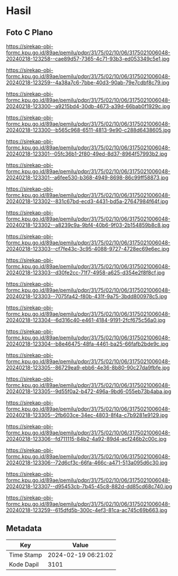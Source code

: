 # Hasil

## Foto C Plano

https://sirekap-obj-formc.kpu.go.id/89ae/pemilu/pdpr/31/75/02/10/06/3175021006048-20240218-123258--cae89d57-7365-4c71-93b3-ed053349c5e1.jpg

https://sirekap-obj-formc.kpu.go.id/89ae/pemilu/pdpr/31/75/02/10/06/3175021006048-20240218-123259--4a38a7c6-7bbe-40d3-90ab-79e7cdbf8c79.jpg

https://sirekap-obj-formc.kpu.go.id/89ae/pemilu/pdpr/31/75/02/10/06/3175021006048-20240218-123300--a9215bd4-30db-4673-a39d-66bab0f1929c.jpg

https://sirekap-obj-formc.kpu.go.id/89ae/pemilu/pdpr/31/75/02/10/06/3175021006048-20240218-123300--b565c968-6511-4813-9e90-c288d6438605.jpg

https://sirekap-obj-formc.kpu.go.id/89ae/pemilu/pdpr/31/75/02/10/06/3175021006048-20240218-123301--05fc36b1-2f80-49ed-8d37-8964f57993b2.jpg

https://sirekap-obj-formc.kpu.go.id/89ae/pemilu/pdpr/31/75/02/10/06/3175021006048-20240218-123301--a6fee530-b368-4949-8698-86c99ff58873.jpg

https://sirekap-obj-formc.kpu.go.id/89ae/pemilu/pdpr/31/75/02/10/06/3175021006048-20240218-123302--831c67bd-ecd3-4431-bd5a-27647984f64f.jpg

https://sirekap-obj-formc.kpu.go.id/89ae/pemilu/pdpr/31/75/02/10/06/3175021006048-20240218-123302--a8239c9a-9bf4-40b6-9f03-2b154859b8c8.jpg

https://sirekap-obj-formc.kpu.go.id/89ae/pemilu/pdpr/31/75/02/10/06/3175021006048-20240218-123303--cf7fe43c-3c95-4088-9727-4728ec69e6ec.jpg

https://sirekap-obj-formc.kpu.go.id/89ae/pemilu/pdpr/31/75/02/10/06/3175021006048-20240218-123303--d30fe2cc-71f7-4958-a625-d354e2f8f8cf.jpg

https://sirekap-obj-formc.kpu.go.id/89ae/pemilu/pdpr/31/75/02/10/06/3175021006048-20240218-123303--7075fa42-f80b-431f-9a75-3bdd800978c5.jpg

https://sirekap-obj-formc.kpu.go.id/89ae/pemilu/pdpr/31/75/02/10/06/3175021006048-20240218-123304--6d316c40-e461-4184-9191-2fcf675c56a0.jpg

https://sirekap-obj-formc.kpu.go.id/89ae/pemilu/pdpr/31/75/02/10/06/3175021006048-20240218-123304--b8e46475-48fa-4461-ba25-66fafb2bde9c.jpg

https://sirekap-obj-formc.kpu.go.id/89ae/pemilu/pdpr/31/75/02/10/06/3175021006048-20240218-123305--86729ea9-ebb6-4e36-8b80-90c27da9fbfe.jpg

https://sirekap-obj-formc.kpu.go.id/89ae/pemilu/pdpr/31/75/02/10/06/3175021006048-20240218-123305--9d55f0a2-b472-496a-9bd6-055eb73b4aba.jpg

https://sirekap-obj-formc.kpu.go.id/89ae/pemilu/pdpr/31/75/02/10/06/3175021006048-20240218-123305--2fb603ce-34ec-4803-8f4a-c7b9281e9129.jpg

https://sirekap-obj-formc.kpu.go.id/89ae/pemilu/pdpr/31/75/02/10/06/3175021006048-20240218-123306--fd711115-84b2-4a92-89d4-acf246b2c00c.jpg

https://sirekap-obj-formc.kpu.go.id/89ae/pemilu/pdpr/31/75/02/10/06/3175021006048-20240218-123306--72d6cf3c-66fa-466c-a471-513a095d6c30.jpg

https://sirekap-obj-formc.kpu.go.id/89ae/pemilu/pdpr/31/75/02/10/06/3175021006048-20240218-123307--d95453cb-7b45-45c8-882d-dd85cd68c740.jpg

https://sirekap-obj-formc.kpu.go.id/89ae/pemilu/pdpr/31/75/02/10/06/3175021006048-20240218-123259--615dfd5b-300c-4ef3-81ca-ac745c69b663.jpg


## Metadata

| Key        | Value               |
| ---------- | ------------------- |
| Time Stamp | 2024-02-19 06:21:02 |
| Kode Dapil | 3101                |



